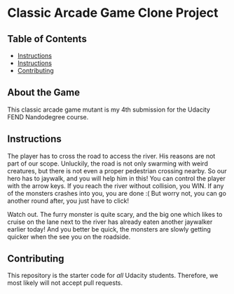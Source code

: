# Classic Arcade Game Clone Project

## Table of Contents

* [Instructions](#instructions)
* [Instructions](#instructions)
* [Contributing](#contributing)

## About the Game

This classic arcade game mutant is my 4th submission for the Udacity FEND Nandodegree course.

## Instructions

The player has to cross the road to access the river. His reasons are not part of our scope. Unluckily, the road is not only swarming with weird creatures, but there is not even a proper pedestrian crossing nearby. So our hero has to jaywalk, and you will help him in this!
You can control the player with the arrow keys. If you reach the river without collision, you WIN. If any of the monsters crashes into you, you are done :(
  But worry not, you can go another round after, you just have to click!

Watch out. The furry monster is quite scary, and the big one which likes to cruise on the lane next to the river has already eaten another jaywalker earlier today! And you better be quick, the monsters are slowly getting quicker when the see you on the roadside.  

## Contributing

This repository is the starter code for _all_ Udacity students. Therefore, we most likely will not accept pull requests.
